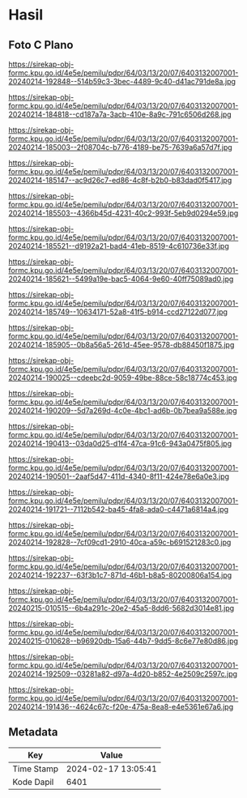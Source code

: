 # Hasil

## Foto C Plano

https://sirekap-obj-formc.kpu.go.id/4e5e/pemilu/pdpr/64/03/13/20/07/6403132007001-20240214-192848--514b59c3-3bec-4489-9c40-d41ac791de8a.jpg

https://sirekap-obj-formc.kpu.go.id/4e5e/pemilu/pdpr/64/03/13/20/07/6403132007001-20240214-184818--cd187a7a-3acb-410e-8a9c-791c6506d268.jpg

https://sirekap-obj-formc.kpu.go.id/4e5e/pemilu/pdpr/64/03/13/20/07/6403132007001-20240214-185003--2f08704c-b776-4189-be75-7639a6a57d7f.jpg

https://sirekap-obj-formc.kpu.go.id/4e5e/pemilu/pdpr/64/03/13/20/07/6403132007001-20240214-185147--ac9d26c7-ed86-4c8f-b2b0-b83dad0f5417.jpg

https://sirekap-obj-formc.kpu.go.id/4e5e/pemilu/pdpr/64/03/13/20/07/6403132007001-20240214-185503--4366b45d-4231-40c2-993f-5eb9d0294e59.jpg

https://sirekap-obj-formc.kpu.go.id/4e5e/pemilu/pdpr/64/03/13/20/07/6403132007001-20240214-185521--d9192a21-bad4-41eb-8519-4c610736e33f.jpg

https://sirekap-obj-formc.kpu.go.id/4e5e/pemilu/pdpr/64/03/13/20/07/6403132007001-20240214-185621--5499a19e-bac5-4064-9e60-40ff75089ad0.jpg

https://sirekap-obj-formc.kpu.go.id/4e5e/pemilu/pdpr/64/03/13/20/07/6403132007001-20240214-185749--10634171-52a8-41f5-b914-ccd27122d077.jpg

https://sirekap-obj-formc.kpu.go.id/4e5e/pemilu/pdpr/64/03/13/20/07/6403132007001-20240214-185905--0b8a56a5-261d-45ee-9578-db88450f1875.jpg

https://sirekap-obj-formc.kpu.go.id/4e5e/pemilu/pdpr/64/03/13/20/07/6403132007001-20240214-190025--cdeebc2d-9059-49be-88ce-58c18774c453.jpg

https://sirekap-obj-formc.kpu.go.id/4e5e/pemilu/pdpr/64/03/13/20/07/6403132007001-20240214-190209--5d7a269d-4c0e-4bc1-ad6b-0b7bea9a588e.jpg

https://sirekap-obj-formc.kpu.go.id/4e5e/pemilu/pdpr/64/03/13/20/07/6403132007001-20240214-190413--03da0d25-d1f4-47ca-91c6-943a0475f805.jpg

https://sirekap-obj-formc.kpu.go.id/4e5e/pemilu/pdpr/64/03/13/20/07/6403132007001-20240214-190501--2aaf5d47-411d-4340-8f11-424e78e6a0e3.jpg

https://sirekap-obj-formc.kpu.go.id/4e5e/pemilu/pdpr/64/03/13/20/07/6403132007001-20240214-191721--7112b542-ba45-4fa8-ada0-c4471a6814a4.jpg

https://sirekap-obj-formc.kpu.go.id/4e5e/pemilu/pdpr/64/03/13/20/07/6403132007001-20240214-192828--7cf09cd1-2910-40ca-a59c-b691521283c0.jpg

https://sirekap-obj-formc.kpu.go.id/4e5e/pemilu/pdpr/64/03/13/20/07/6403132007001-20240214-192237--63f3b1c7-871d-46b1-b8a5-80200806a154.jpg

https://sirekap-obj-formc.kpu.go.id/4e5e/pemilu/pdpr/64/03/13/20/07/6403132007001-20240215-010515--6b4a291c-20e2-45a5-8dd6-5682d3014e81.jpg

https://sirekap-obj-formc.kpu.go.id/4e5e/pemilu/pdpr/64/03/13/20/07/6403132007001-20240215-010628--b96920db-15a6-44b7-9dd5-8c6e77e80d86.jpg

https://sirekap-obj-formc.kpu.go.id/4e5e/pemilu/pdpr/64/03/13/20/07/6403132007001-20240214-192509--03281a82-d97a-4d20-b852-4e2509c2597c.jpg

https://sirekap-obj-formc.kpu.go.id/4e5e/pemilu/pdpr/64/03/13/20/07/6403132007001-20240214-191436--4624c67c-f20e-475a-8ea8-e4e5361e67a6.jpg


## Metadata

| Key        | Value               |
| ---------- | ------------------- |
| Time Stamp | 2024-02-17 13:05:41 |
| Kode Dapil | 6401                |



